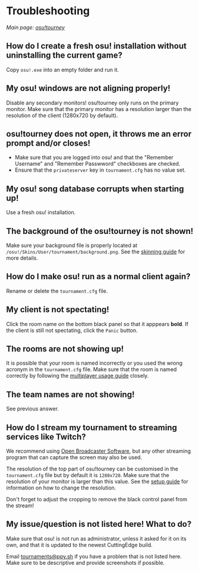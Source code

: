 # Troubleshooting

*Main page: [osu!tourney](/wiki/osu!tourney)*

## How do I create a fresh osu! installation without uninstalling the current game?

Copy `osu!.exe` into an empty folder and run it.

## My osu! windows are not aligning properly!

Disable any secondary monitors! osu!tourney only runs on the primary monitor. Make sure that the primary monitor has a resolution larger than the resolution of the client (1280x720 by default).

## osu!tourney does not open, it throws me an error prompt and/or closes!

- Make sure that you are logged into osu! and that the "Remember Username" and "Remember Passwword" checkboxes are checked.
- Ensure that the `privateserver` key in `tournament.cfg` has no value set.

## My osu! song database corrupts when starting up!

Use a fresh osu! installation.

## The background of the osu!tourney is not shown!

Make sure your background file is properly located at `/osu!/Skins/User/tournament/background.png`. See the [skinning guide](/wiki/osu!tourney/Skinning) for more details.

## How do I make osu! run as a normal client again?

Rename or delete the `tournament.cfg` file.

## My client is not spectating!

Click the room name on the bottom black panel so that it apppears **bold**. If the client is still not spectating, click the `Panic` button.

## The rooms are not showing up!

It is possible that your room is named incorrectly or you used the wrong acronym in the `tournament.cfg` file. Make sure that the room is named correctly by following the [multiplayer usage guide](/wiki/osu!tourney/Multiplayer_Usage) closely.

## The team names are not showing!

See previous answer.

## How do I stream my tournament to streaming services like Twitch?

We recommend using [Open Broadcaster Software](https://obsproject.com/), but any other streaming program that can capture the screen may also be used.

The resolution of the top part of osu!tourney can be customised in the `tournament.cfg` file but by default it is `1280x720`. Make sure that the resolution of your monitor is larger than this value. See the [setup guide](/wiki/osu!tourney/Setup) for information on how to change the resolution.

Don't forget to adjust the cropping to remove the black control panel from the stream!

## My issue/question is not listed here! What to do?

Make sure that osu! is not run as administrator, unless it asked for it on its own, and that it is updated to the newest CuttingEdge build.

Email <tournaments@ppy.sh> if you have a problem that is not listed here. Make sure to be descriptive and provide screenshots if possible.
